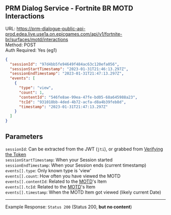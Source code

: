 ## PRM Dialog Service - Fortnite BR MOTD Interactions

URL: https://prm-dialogue-public-api-prod.edea.live.use1a.on.epicgames.com/api/v1/fortnite-br/surfaces/motd/interactions \
Method: POST \
Auth Required: Yes (eg1)

```json
{
  "sessionId": "97d4bb5fe94649f484ac63c120efa056",
  "sessionStartTimestamp": "2023-01-31T21:46:13.297Z",
  "sessionEndTimestamp": "2023-01-31T21:47:13.297Z",
  "events": [
    {
      "type": "view",
      "count": 1,
      "contentId": "546fe8ae-99ea-47fe-bd05-68a645988a23",
      "tcId": "931018bb-4ded-4b72-acfa-d8a4b39feb8d",
      "timestamp": "2023-01-31T21:47:13.297Z"
    }
  ]
}
```

## Parameters

`sessionId`: Can be extracted from the JWT (`jti`), or grabbed from [Verifying the Token](../../AccountService/Authentication/Verify.md)<br/>
`sessionStartTimestamp`: When your Session started<br/>
`sessionEndTimestamp`: When your Session ends (current timestamp)<br/>
`events[].type`: Only known type is 'view'<br/>
`events[].count`: How often you have viewed the MOTD<br/>
`events[].contentId`: Related to the [MOTD](./MOTD.md)'s Item<br/>
`events[].tcId`: Related to the [MOTD](./MOTD.md)'s Item<br/>
`events[].timestamp`: When the MOTD Item got viewed (likely current Date)<br/>

---

Example Response: `Status 200` (Status 200, **but no content**)
